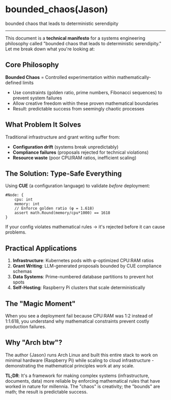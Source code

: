 # bounded_chaos(Jason)
bounded chaos that leads to deterministic serendipity

---

This document is a **technical manifesto** for a systems engineering philosophy called "bounded chaos that leads to deterministic serendipity." Let me break down what you're looking at:

## Core Philosophy

**Bounded Chaos** = Controlled experimentation within mathematically-defined limits
- Use constraints (golden ratio, prime numbers, Fibonacci sequences) to prevent system failures
- Allow creative freedom within these proven mathematical boundaries
- Result: predictable success from seemingly chaotic processes

## What Problem It Solves

Traditional infrastructure and grant writing suffer from:
- **Configuration drift** (systems break unpredictably)
- **Compliance failures** (proposals rejected for technical violations)
- **Resource waste** (poor CPU/RAM ratios, inefficient scaling)

## The Solution: Type-Safe Everything

Using **CUE** (a configuration language) to validate *before* deployment:
```cue
#Node: {
    cpu: int
    memory: int
    // Enforce golden ratio (φ = 1.618)
    assert math.Round(memory/cpu*1000) == 1618
}
```

If your config violates mathematical rules → it's rejected before it can cause problems.

## Practical Applications

1. **Infrastructure**: Kubernetes pods with φ-optimized CPU:RAM ratios
2. **Grant Writing**: LLM-generated proposals bounded by CUE compliance schemas
3. **Data Systems**: Prime-numbered database partitions to prevent hot spots
4. **Self-Hosting**: Raspberry Pi clusters that scale deterministically

## The "Magic Moment"

When you see a deployment fail because CPU:RAM was 1:2 instead of 1:1.618, you understand why mathematical constraints prevent costly production failures.

## Why "Arch btw"?

The author {Jason} runs Arch Linux and built this entire stack to work on minimal hardware (Raspberry Pi) while scaling to cloud infrastructure - demonstrating the mathematical principles work at any scale.

**TL;DR**: It's a framework for making complex systems (infrastructure, documents, data) more reliable by enforcing mathematical rules that have worked in nature for millennia. The "chaos" is creativity; the "bounds" are math; the result is predictable success.
